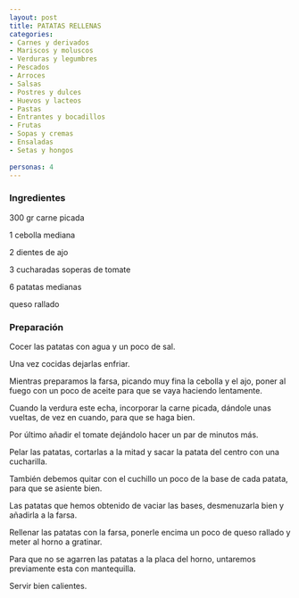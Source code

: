 ```yaml
---
layout: post
title: PATATAS RELLENAS
categories:
- Carnes y derivados
- Mariscos y moluscos
- Verduras y legumbres
- Pescados
- Arroces
- Salsas
- Postres y dulces
- Huevos y lacteos
- Pastas
- Entrantes y bocadillos
- Frutas
- Sopas y cremas
- Ensaladas
- Setas y hongos
 
personas: 4 
---
```

<h3>Ingredientes</h3>
300 gr carne picada

1 cebolla mediana

2 dientes de ajo

3 cucharadas soperas de tomate

6 patatas medianas

queso rallado

<h3>Preparación</h3>
Cocer las patatas con agua y un poco de sal.

Una vez cocidas dejarlas enfriar.

Mientras preparamos la farsa, picando muy fina la cebolla y el ajo, poner al fuego con un poco de aceite para que se vaya haciendo lentamente.

Cuando la verdura este echa, incorporar la carne picada, dándole unas vueltas, de vez en cuando, para que se haga bien.

Por último añadir el tomate dejándolo hacer un par de minutos más.

Pelar las patatas, cortarlas a la mitad y sacar la patata del centro con una cucharilla.

También debemos quitar con el cuchillo un poco de la base de cada patata, para que se asiente bien.

Las patatas que hemos obtenido de vaciar las bases, desmenuzarla bien y añadirla a la farsa.

Rellenar las patatas con la farsa, ponerle encima un poco de queso rallado y meter al horno a gratinar.

Para que no se agarren las patatas a la placa del horno, untaremos previamente esta con mantequilla.

Servir bien calientes.

